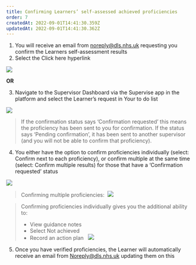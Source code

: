 ```yaml
---
title: Confirming Learners’ self-assessed achieved proficiencies
order: 7
createdAt: 2022-09-01T14:41:30.359Z
updatedAt: 2022-09-01T14:41:30.362Z
---
```

1. You will receive an email from noreply@dls.nhs.uk requesting you confirm the Learners self-assessment results​​
2. Select the Click here hyperlink​

![](/img/em-6-02-Confirming.jpg)

**​OR** ​

3. Navigate to the Supervisor Dashboard via the Supervise app in the platform and select the Learner’s request in Your to do list​

![](/img/em-6-03-Confirming.jpg)

> If the confirmation status says ‘Confirmation requested’ this means the proficiency has been sent to you for confirmation. If the status says ‘Pending confirmation’, it has been sent to another supervisor (and you will not be able to confirm that proficiency).​

4. You either have the option to confirm proficiencies individually (select: Confirm next to each proficiency), or confirm multiple at the same time (select: Confirm multiple results) for those that have a ‘Confirmation requested’ status​

![](/img/le-7-03-Confirming-proficiencies.jpg)

> C﻿onfirming multiple proficiencies: 
>﻿
>  ![](/img/le-7-04-Confirming-proficiencies.jpg) 

> Confirming proficiencies individually gives you the additional ability to:​
>
> * View guidance notes​
> * Select Not achieved​
> * Record an action plan ​
>﻿
>  ![](/img/le-7-05-Confirming-proficiencies.jpg)

5. Once you have verified proficiencies, the Learner will automatically receive an email from Noreply@dls.nhs.uk updating them on this​